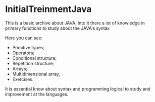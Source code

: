 # InitialTreinmentJava
This is a basic archive about JAVA, into it there a lot of knowledge in primary functions to study about the JAVA's syntax 

Here you can see: 		
				
- Primitive types;
- Operators;
- Conditional structure;
- Repetition structure;
- Arrays;
- Multidimensional array;
- Exercises.

It is essential know about syntax and programming logical to study and improvement at the languages.
